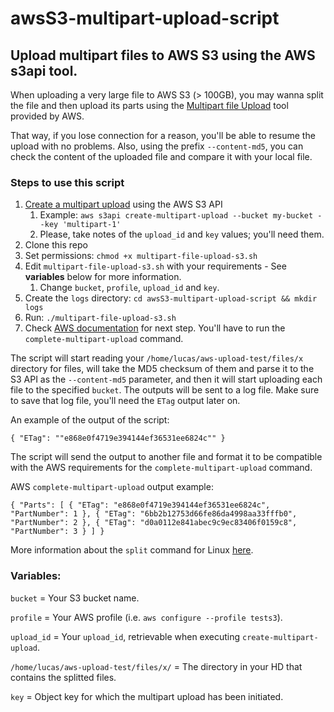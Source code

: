 # awsS3-multipart-upload-script
## Upload multipart files to AWS S3 using the AWS s3api tool.

When uploading a very large file to AWS S3 (> 100GB), you may wanna split the file and then upload its parts using the [Multipart file Upload](https://docs.aws.amazon.com/cli/latest/reference/s3api/upload-part.html) tool provided by AWS.

That way, if you lose connection for a reason, you'll be able to resume the upload with no problems. Also, using the prefix `--content-md5`, you can check the content of the uploaded file and compare it with your local file.

### Steps to use this script

1. [Create a multipart upload](https://docs.aws.amazon.com/cli/latest/reference/s3api/create-multipart-upload.html) using the AWS S3 API
	1. Example: `aws s3api create-multipart-upload --bucket my-bucket --key 'multipart-1'`
	2. Please, take notes of the `upload_id` and `key` values; you'll need them.
2. Clone this repo
3. Set permissions: `chmod +x multipart-file-upload-s3.sh`
4. Edit `multipart-file-upload-s3.sh` with your requirements - See **variables** below for more information.
	1. Change `bucket`, `profile`, `upload_id` and `key`.
5. Create the `logs` directory: `cd awsS3-multipart-upload-script && mkdir logs`
6. Run: `./multipart-file-upload-s3.sh`
7. Check [AWS documentation](https://docs.aws.amazon.com/cli/latest/reference/s3api/complete-multipart-upload.html) for next step. You'll have to run the `complete-multipart-upload` command.

The script will start reading your `/home/lucas/aws-upload-test/files/x` directory for files, will take the MD5 checksum of them and parse it to the S3 API as the `--content-md5` parameter, and then it will start uploading each file to the specified `bucket`.
The outputs will be sent to a log file.
Make sure to save that log file, you'll need the `ETag` output later on.

An example of the output of the script:

<code>{
    "ETag": "\"e868e0f4719e394144ef36531ee6824c\""
}</code>

The script will send the output to another file and format it to be compatible with the AWS requirements for the `complete-multipart-upload` command.

AWS `complete-multipart-upload` output example:

<code>{
  "Parts": [
    {
      "ETag": "e868e0f4719e394144ef36531ee6824c",
      "PartNumber": 1
    },
    {
      "ETag": "6bb2b12753d66fe86da4998aa33fffb0",
      "PartNumber": 2
    },
    {
      "ETag": "d0a0112e841abec9c9ec83406f0159c8",
      "PartNumber": 3
    }
  ]
}</code>

More information about the `split` command for Linux [here](https://www.linuxtechi.com/split-command-examples-for-linux-unix/).

### **Variables:**

`bucket` = Your S3 bucket name.

`profile` = Your AWS profile (i.e. `aws configure --profile tests3`).

`upload_id` = Your `upload_id`, retrievable when executing `create-multipart-upload`.

`/home/lucas/aws-upload-test/files/x/` = The directory in your HD that contains the splitted files.

`key` = Object key for which the multipart upload has been initiated.
